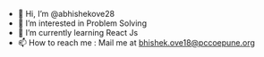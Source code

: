 - 👋 Hi, I’m @abhishekove28
- 👀 I’m interested in Problem Solving
- 🌱 I’m currently learning React Js
- 📫 How to reach me : Mail me at bhishek.ove18@pccoepune.org

<!---
abhishekove28/abhishekove28 is a ✨ special ✨ repository because its `README.md` (this file) appears on your GitHub profile.
You can click the Preview link to take a look at your changes.
--->
